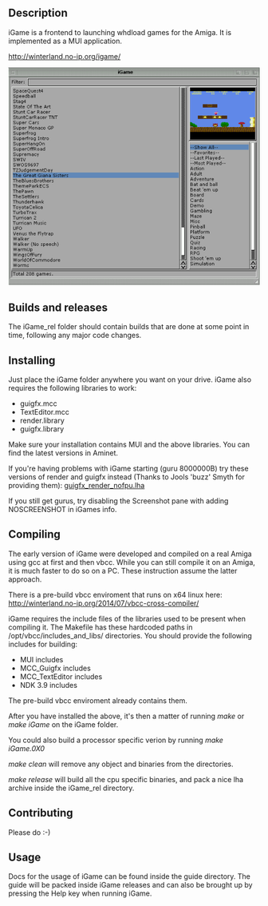 ## Description

iGame is a frontend to launching whdload games for the Amiga. It is implemented as a MUI application.

http://winterland.no-ip.org/igame/

![Alt text](/igame_screen.png?raw=true "iGame screenshot")

## Builds and releases

The iGame_rel folder should contain builds that are done at some point in time, following any major code changes.

## Installing

Just place the iGame folder anywhere you want on your drive. iGame also requires the following libraries to work:

* guigfx.mcc
* TextEditor.mcc
* render.library
* guigfx.library

Make sure your installation contains MUI and the above libraries. You can find the latest versions in Aminet.

If you're having problems with iGame starting (guru 8000000B) try these versions of render and guigfx instead (Thanks to Jools 'buzz' Smyth for providing them): [guigfx_render_nofpu.lha](guigfx_render_nofpu.lha)

If you still get gurus, try disabling the Screenshot pane with adding NOSCREENSHOT in iGames info.

## Compiling

The early version of iGame were developed and compiled on a real Amiga using gcc at first and then vbcc.
While you can still compile it on an Amiga, it is much faster to do so on a PC. These instruction assume the latter approach.

There is a pre-build vbcc enviroment that runs on x64 linux here: http://winterland.no-ip.org/2014/07/vbcc-cross-compiler/

iGame requires the include files of the libraries used to be present when compiling it. The Makefile has these hardcoded paths in
/opt/vbcc/includes_and_libs/ directories. You should provide the following includes for building:

* MUI includes
* MCC_Guigfx includes
* MCC_TextEditor includes
* NDK 3.9 includes

The pre-build vbcc enviroment already contains them.

After you have installed the above, it's then a matter of running *make* or *make iGame* on the iGame folder.

You could also build a processor specific verion by running *make iGame.0X0*

*make clean* will remove any object and binaries from the directories.

*make release* will build all the cpu specific binaries, and pack a nice lha archive inside the iGame_rel directory.

## Contributing

Please do :-)

## Usage

Docs for the usage of iGame can be found inside the guide directory. The guide will be packed inside iGame releases and
can also be brought up by pressing the Help key when running iGame.
